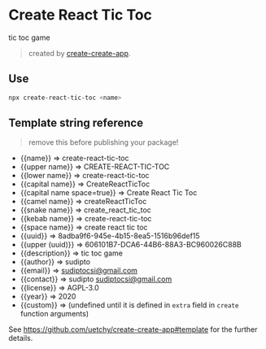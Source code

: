 # Create React Tic Toc

tic toc game

> created by [create-create-app](https://github.com/uetchy/create-create-app/blob/master/README.md).

## Use

```bash
npx create-react-tic-toc <name>
```

## Template string reference

> remove this before publishing your package!

- {{name}} => create-react-tic-toc
- {{upper name}} => CREATE-REACT-TIC-TOC
- {{lower name}} => create-react-tic-toc
- {{capital name}} => CreateReactTicToc
- {{capital name space=true}} => Create React Tic Toc
- {{camel name}} => createReactTicToc
- {{snake name}} => create_react_tic_toc
- {{kebab name}} => create-react-tic-toc
- {{space name}} => create react tic toc
- {{uuid}} => 8adba9f6-945e-4b15-8ea5-1516b96def15
- {{upper (uuid)}} => 606101B7-DCA6-44B6-88A3-BC960026C88B
- {{description}} => tic toc game
- {{author}} => sudipto
- {{email}} => sudiptocsi@gmail.com
- {{contact}} => sudipto <sudiptocsi@gmail.com>
- {{license}} => AGPL-3.0
- {{year}} => 2020
- {{custom}} =>  (undefined until it is defined in `extra` field in `create` function arguments)

See https://github.com/uetchy/create-create-app#template for the further details.
